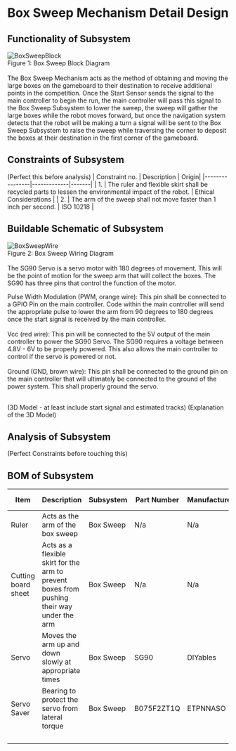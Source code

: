  # Box Sweep Mechanism Detail Design
## Functionality of Subsystem
![BoxSweepBlock](https://github.com/cebttu/CapstoneTeam1/assets/100803345/013c3d94-bfd4-413d-9479-0ceecd064bfe)
<br /> Figure 1: Box Sweep Block Diagram
<br />
<br />
The Box Sweep Mechanism acts as the method of obtaining and moving the large boxes on the gameboard to their destination to receive additional points in the competition. Once the Start Sensor sends the signal to the main controller to begin the run, the main controller will pass this signal to the Box Sweep Subsystem to lower the sweep, the sweep will gather the large boxes while the robot moves forward, but once the navigation system detects that the robot will be making a turn a signal will be sent to the Box Sweep Subsystem to raise the sweep while traversing the corner to deposit the boxes at their destination in the first corner of the gameboard.

## Constraints of Subsystem
(Perfect this before analysis)
| Constraint no. | Description | Origin|
|----------------|-------------|-------|
| 1. | The ruler and flexible skirt shall be recycled parts to lessen the environmental impact of the robot. | Ethical Considerations |
| 2. | The arm of the sweep shall not move faster than 1 inch per second. | ISO 10218 |


## Buildable Schematic of Subsystem
![BoxSweepWire](https://github.com/cebttu/CapstoneTeam1/assets/100803345/49d00ecf-5d38-4079-bfce-1f7548c8ef04)
<br />Figure 2: Box Sweep Wiring Diagram
<br />
<br />
The SG90 Servo is a servo motor with 180 degrees of movement. This will be the point of motion for the sweep arm that will collect the boxes. The SG90 has three pins that control the function of the motor.

Pulse Width Modulation (PWM, orange wire): This pin shall be connected to a GPIO Pin on the main controller. Code within the main controller will send the appropriate pulse to lower the arm from 90 degrees to 180 degrees once the start signal is received by the main controller.
<br />
<br />
Vcc (red wire): This pin will be connected to the 5V output of the main controller to power the SG90 Servo. The SG90 requires a voltage between 4.8V - 6V to be properly powered. This also allows the main controller to control if the servo is powered or not.
<br />
<br />
Ground (GND, brown wire): This pin shall be connected to the ground pin on the main controller that will ultimately be connected to the ground of the power system. This shall properly ground the servo. 
<br />
<br />

(3D Model - at least include start signal and estimated tracks)
(Explanation of the 3D Model)

## Analysis of Subsystem
(Perfect Constraints before touching this)


## BOM of Subsystem 
| Item | Description | Subsystem | Part Number | Manufacturer | Quantity | Price | Total Price |
|------|-------------|-----------|-------------|--------------|----------|-------|-------------|
| Ruler | Acts as the arm of the box sweep | Box Sweep | N/a | N/a | 1 | Recycled | Recycled |
| Cutting board sheet | Acts as a flexible skirt for the arm to prevent boxes from pushing their way under the arm | Box Sweep | N/a | N/a | 1 | Recycled | Recycled |
| Servo | Moves the arm up and down slowly at appropriate times | Box Sweep | SG90 |	DIYables | 1 | Recycled | Recycled |
| Servo Saver | Bearing to protect the servo from lateral torque | Box Sweep | B075F2ZT1Q | ETPNNASO | 1 | $9.99 | $9.99 |
|||||||| $9.99 |
